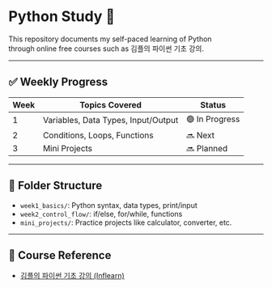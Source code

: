 # Python Study 📘

This repository documents my self-paced learning of Python  
through online free courses such as 김플의 파이썬 기초 강의.

---

## ✅ Weekly Progress

| Week | Topics Covered                     | Status  |
|------|------------------------------------|---------|
| 1    | Variables, Data Types, Input/Output| 🟢 In Progress |
| 2    | Conditions, Loops, Functions       | 🔜 Next |
| 3    | Mini Projects                      | 🔜 Planned |

---

## 📂 Folder Structure

- `week1_basics/`: Python syntax, data types, print/input
- `week2_control_flow/`: if/else, for/while, functions
- `mini_projects/`: Practice projects like calculator, converter, etc.

---

## 📌 Course Reference

- [김플의 파이썬 기초 강의 (Inflearn)](https://www.inflearn.com/courses/lecture?courseId=330946&tab=curriculum&type=LECTURE&unitId=158095)


